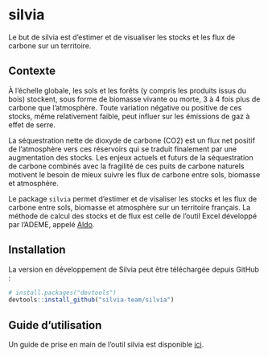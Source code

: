 
<!-- README.md is generated from README.Rmd. Please edit that file -->

# silvia

<!-- badges: start -->
<!-- badges: end -->

Le but de silvia est d’estimer et de visualiser les stocks et les flux
de carbone sur un territoire.

## Contexte

À l’échelle globale, les sols et les forêts (y compris les produits
issus du bois) stockent, sous forme de biomasse vivante ou morte, 3 à 4
fois plus de carbone que l’atmosphère. Toute variation négative ou
positive de ces stocks, même relativement faible, peut influer sur les
émissions de gaz à effet de serre.

La séquestration nette de dioxyde de carbone (CO2) est un flux net
positif de l’atmosphère vers ces réservoirs qui se traduit finalement
par une augmentation des stocks. Les enjeux actuels et futurs de la
séquestration de carbone combinés avec la fragilité de ces puits de
carbone naturels motivent le besoin de mieux suivre les flux de carbone
entre sols, biomasse et atmosphère.

Le package `silvia` permet d’estimer et de visaliser les stocks et les
flux de carbone entre sols, biomasse et atmosphère sur un territoire
français. La méthode de calcul des stocks et de flux est celle de
l’outil Excel développé par l’ADEME, appelé
[Aldo](https://www.territoires-climat.ademe.fr/actualite/loutil-aldo-pour-une-premiere-estimation-de-la-sequestration-carbone-dans-les-sols-et-la-biomasse).

## Installation

La version en développement de Silvia peut être téléchargée depuis
GitHub :

``` r
# install.packages("devtools")
devtools::install_github("silvia-team/silvia")
```

## Guide d’utilisation

Un guide de prise en main de l’outil silvia est disponible
[ici](https://silvia-team.github.io/silvia/articles/guide_utilisation_silvia.html).
